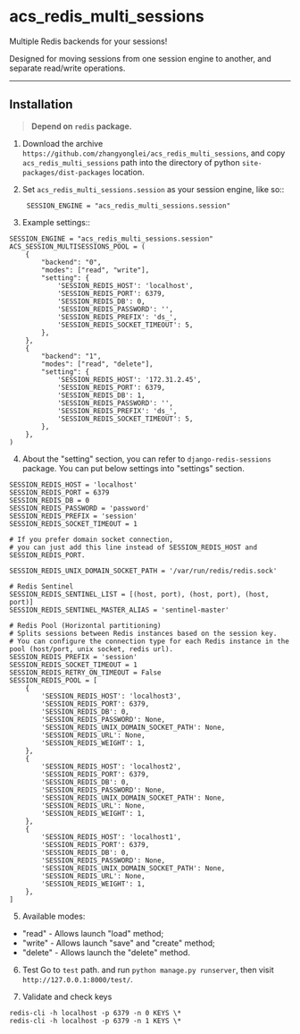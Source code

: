 # acs_redis_multi_sessions

Multiple Redis backends for your sessions!

Designed for moving sessions from one session engine to another, and separate read/write operations.

------------
Installation
------------

> **Depend on `redis` package.**

1. Download the archive `https://github.com/zhangyonglei/acs_redis_multi_sessions`, and copy `acs_redis_multi_sessions` path into the directory of python `site-packages/dist-packages` location.

2. Set ``acs_redis_multi_sessions.session`` as your session engine, like so::

        SESSION_ENGINE = "acs_redis_multi_sessions.session"

3. Example settings::
```
SESSION_ENGINE = "acs_redis_multi_sessions.session"
ACS_SESSION_MULTISESSIONS_POOL = (
    {
        "backend": "0",
        "modes": ["read", "write"],
        "setting": {
            'SESSION_REDIS_HOST': 'localhost',
            'SESSION_REDIS_PORT': 6379,
            'SESSION_REDIS_DB': 0,
            'SESSION_REDIS_PASSWORD': '',
            'SESSION_REDIS_PREFIX': 'ds_',
            'SESSION_REDIS_SOCKET_TIMEOUT': 5,
        },
    },
    {
        "backend": "1",
        "modes": ["read", "delete"],
        "setting": {
            'SESSION_REDIS_HOST': '172.31.2.45',
            'SESSION_REDIS_PORT': 6379,
            'SESSION_REDIS_DB': 1,
            'SESSION_REDIS_PASSWORD': '',
            'SESSION_REDIS_PREFIX': 'ds_',
            'SESSION_REDIS_SOCKET_TIMEOUT': 5,
        },
    },
)
```
4. About the "setting" section, you can refer to `django-redis-sessions` package.
You can put below settings into "settings" section.

```
SESSION_REDIS_HOST = 'localhost'
SESSION_REDIS_PORT = 6379
SESSION_REDIS_DB = 0
SESSION_REDIS_PASSWORD = 'password'
SESSION_REDIS_PREFIX = 'session'
SESSION_REDIS_SOCKET_TIMEOUT = 1

# If you prefer domain socket connection,
# you can just add this line instead of SESSION_REDIS_HOST and SESSION_REDIS_PORT.

SESSION_REDIS_UNIX_DOMAIN_SOCKET_PATH = '/var/run/redis/redis.sock'

# Redis Sentinel
SESSION_REDIS_SENTINEL_LIST = [(host, port), (host, port), (host, port)]
SESSION_REDIS_SENTINEL_MASTER_ALIAS = 'sentinel-master'

# Redis Pool (Horizontal partitioning)
# Splits sessions between Redis instances based on the session key.
# You can configure the connection type for each Redis instance in the pool (host/port, unix socket, redis url).
SESSION_REDIS_PREFIX = 'session'
SESSION_REDIS_SOCKET_TIMEOUT = 1
SESSION_REDIS_RETRY_ON_TIMEOUT = False
SESSION_REDIS_POOL = [
    {
        'SESSION_REDIS_HOST': 'localhost3',
        'SESSION_REDIS_PORT': 6379,
        'SESSION_REDIS_DB': 0,
        'SESSION_REDIS_PASSWORD': None,
        'SESSION_REDIS_UNIX_DOMAIN_SOCKET_PATH': None,
        'SESSION_REDIS_URL': None,
        'SESSION_REDIS_WEIGHT': 1,
    },
    {
        'SESSION_REDIS_HOST': 'localhost2',
        'SESSION_REDIS_PORT': 6379,
        'SESSION_REDIS_DB': 0,
        'SESSION_REDIS_PASSWORD': None,
        'SESSION_REDIS_UNIX_DOMAIN_SOCKET_PATH': None,
        'SESSION_REDIS_URL': None,
        'SESSION_REDIS_WEIGHT': 1,
    },
    {
        'SESSION_REDIS_HOST': 'localhost1',
        'SESSION_REDIS_PORT': 6379,
        'SESSION_REDIS_DB': 0,
        'SESSION_REDIS_PASSWORD': None,
        'SESSION_REDIS_UNIX_DOMAIN_SOCKET_PATH': None,
        'SESSION_REDIS_URL': None,
        'SESSION_REDIS_WEIGHT': 1,
    },
]
```

5. Available modes:

* "read"   - Allows launch "load" method;
* "write"  - Allows launch "save" and "create" method;
* "delete" - Allows launch the "delete" method.

6. Test
 Go to `test` path. and run `python manage.py runserver`, then visit `http://127.0.0.1:8000/test/`.

7. Validate and check keys
```
redis-cli -h localhost -p 6379 -n 0 KEYS \*
redis-cli -h localhost -p 6379 -n 1 KEYS \*
```


